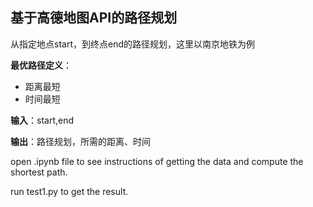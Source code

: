 ## 基于高德地图API的路径规划
从指定地点start，到终点end的路径规划，这里以南京地铁为例

**最优路径定义**：
* 距离最短
* 时间最短

**输入**：start,end

**输出**：路径规划，所需的距离、时间

open .ipynb file to see instructions of getting the data and compute the shortest path.

run test1.py to get the result.

